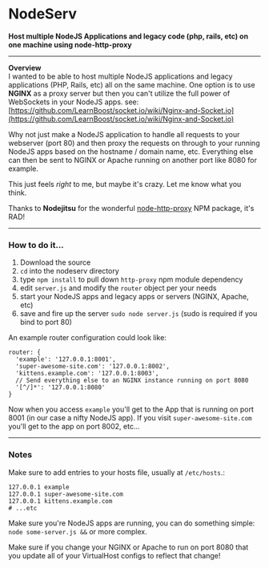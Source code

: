 # NodeServ    

**Host multiple NodeJS Applications and legacy code (php, rails, etc) on one machine using node-http-proxy**

---  
**Overview**  
I wanted to be able to host multiple NodeJS applications and legacy applications (PHP, Rails, etc) all on the same machine. One option is to use **NGINX** as a proxy server but then you can't utilize the full power of WebSockets in your NodeJS apps. see: [https://github.com/LearnBoost/socket.io/wiki/Nginx-and-Socket.io](https://github.com/LearnBoost/socket.io/wiki/Nginx-and-Socket.io)

Why not just make a NodeJS application to handle all requests to your webserver (port 80) and then proxy the requests on through to your running NodeJS apps based on the hostname / domain name, etc. Everything else can then be sent to NGINX or Apache running on another port like 8080 for example.

This just feels *right* to me, but maybe it's crazy. Let me know what you think.  
  
Thanks to **Nodejitsu** for the wonderful [node-http-proxy](https://github.com/nodejitsu/node-http-proxy) NPM package, it's RAD!  

--- 

### How to do it...
   
1. Download the source  
2. `cd` into the nodeserv directory  
3. type `npm install` to pull down `http-proxy` npm module dependency  
4. edit `server.js` and modify the `router` object per your needs  
5. start your NodeJS apps and legacy apps or servers (NGINX, Apache, etc)  
6. save and fire up the server `sudo node server.js` (sudo is required if you bind to port 80)  
  
  
An example router configuration could look like:   
   
    router: {
      'example': '127.0.0.1:8001',
      'super-awesome-site.com': '127.0.0.1:8002',
      'kittens.example.com': '127.0.0.1:8003',
      // Send everything else to an NGINX instance running on port 8080
      '[^/]*': '127.0.0.1:8080'
    }
   
Now when you access `example` you'll get to the App that is running on port 8001 (in our case a nifty NodeJS 
app). If you visit `super-awesome-site.com` you'll get to the app on port 8002, etc...

---  

### Notes

Make sure to add entries to your hosts file, usually at `/etc/hosts`.:

    127.0.0.1 example
    127.0.0.1 super-awesome-site.com
    127.0.0.1 kittens.example.com
    # ...etc
    
Make sure you're NodeJS apps are running, you can do something simple: `node some-server.js &&` or more complex.

Make sure if you change your NGINX or Apache to run on port 8080 that you update all of your VirtualHost configs to reflect that change!

